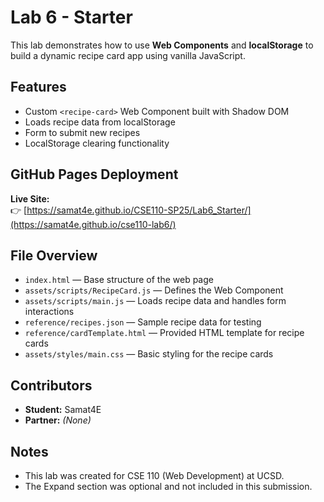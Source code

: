 # Lab 6 - Starter

This lab demonstrates how to use **Web Components** and **localStorage** to build a dynamic recipe card app using vanilla JavaScript.

## Features
- Custom `<recipe-card>` Web Component built with Shadow DOM
- Loads recipe data from localStorage
- Form to submit new recipes
- LocalStorage clearing functionality

## GitHub Pages Deployment
**Live Site:**  
👉 [https://samat4e.github.io/CSE110-SP25/Lab6_Starter/](https://samat4e.github.io/cse110-lab6/)  

## File Overview
- `index.html` — Base structure of the web page
- `assets/scripts/RecipeCard.js` — Defines the Web Component
- `assets/scripts/main.js` — Loads recipe data and handles form interactions
- `reference/recipes.json` — Sample recipe data for testing
- `reference/cardTemplate.html` — Provided HTML template for recipe cards
- `assets/styles/main.css` — Basic styling for the recipe cards

## Contributors
- **Student:** Samat4E  
- **Partner:** *(None)*

## Notes
- This lab was created for CSE 110 (Web Development) at UCSD.
- The Expand section was optional and not included in this submission.
